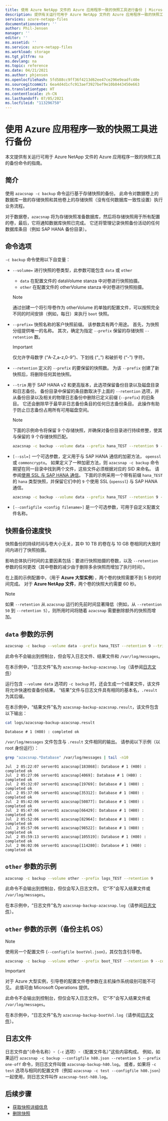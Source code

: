 ```yaml
---
title: 使用 Azure NetApp 文件的 Azure 应用程序一致的快照工具进行备份 | Microsoft Docs
description: 提供有关运行可用于 Azure NetApp 文件的 Azure 应用程序一致的快照工具的备份命令的指南。
services: azure-netapp-files
documentationcenter: ''
author: Phil-Jensen
manager: ''
editor: ''
ms.assetid: ''
ms.service: azure-netapp-files
ms.workload: storage
ms.tgt_pltfrm: na
ms.devlang: na
ms.topic: reference
ms.date: 04/21/2021
ms.author: phjensen
ms.openlocfilehash: 5fd588cc9ff36f4213d62ee47ce296e9eadfc40e
ms.sourcegitcommit: 6ea4d4d1cfc913aef3927bef9e10b8443450e663
ms.translationtype: HT
ms.contentlocale: zh-CN
ms.lasthandoff: 07/05/2021
ms.locfileid: "113296750"
---
```

# <a name="back-up-using-azure-application-consistent-snapshot-tool"></a>使用 Azure 应用程序一致的快照工具进行备份

本文提供有关运行可用于 Azure NetApp 文件的 Azure 应用程序一致的快照工具的备份命令的指南。

## <a name="introduction"></a>简介

使用 `azacsnap -c backup` 命令运行基于存储快照的备份。  此命令对数据卷上的数据库一致的存储快照和其他卷上的存储快照（没有任何数据库一致性设置）执行业务流程。  

对于数据卷，`azacsnap` 将为存储快照准备数据库，然后将存储快照用于所有配置的卷，最后，它将通知数据库快照已完成。  它还将管理记录快照备份活动的任何数据库条目（例如 SAP HANA 备份目录）。

## <a name="command-options"></a>命令选项

`-c backup` 命令使用以下自变量：

- `--volume=` 进行快照的卷类型，此参数可能包含 `data` 或 `other`
  - `data` 在配置文件的 dataVolume stanza 中对卷进行快照拍摄。
  - `other` 在配置文件的 otherVolume stanza 中对卷进行快照拍摄。
  
  > [!NOTE]
  > 通过创建一个将引导卷作为 otherVolume 的单独的配置文件，可以按照完全不同的时间安排（例如，每日）来执行 `boot` 快照。

- `--prefix=` 快照名称的客户快照前缀。 该参数具有两个用途。 首先，为快照分组提供唯一的名称。 其次，确定为指定 `--prefix` 保留的存储快照 `--retention` 数。

    > [!IMPORTANT]
    > 仅允许字母数字 (“A-Z,a-z,0-9”)、下划线 (“_”) 和破折号 (“-”) 字符。

- `--retention` 定义的 `--prefix` 的要保留的快照数。 为该 `--prefix` 创建了新快照后，将删除任何其他快照。

- `--trim` 用于 SAP HANA v2 和更高版本，此选项保留备份目录以及磁盘目录和日志备份。 备份目录中保留的条目数取决于上面的 `--retention` 选项，并从备份目录以及相关的物理日志备份中删除已定义前缀 (`--prefix`) 的旧条目。 它还会删除早于最早非日志备份条目的任何日志备份条目。 此操作有助于防止日志备份占用所有可用磁盘空间。

  > [!NOTE]
  > 下面的示例命令将保留 9 个存储快照，并确保对备份目录进行持续修整，使其与保留的 9 个存储快照匹配。

    ```bash
    azacsnap -c backup --volume data --prefix hana_TEST --retention 9 --trim
    ```

- `[--ssl=]` 一个可选参数，定义用于与 SAP HANA 通信的加密方法， `openssl` 或 `commoncrypto`。 如果定义了一种加密方法，则 `azacsnap -c backup` 命令期望在同一目录中找到两个文件，这些文件必须根据对应的 SID 来命名。 请参阅[使用 SSL 与 SAP HANA 通信](azacsnap-installation.md#using-ssl-for-communication-with-sap-hana)。 下面的示例采用一个带有前缀 `hana_TEST` 的 `hana` 类型快照，并保留它们中的 `9` 个使用 SSL (`openssl`) 与 SAP HANA 通信。

    ```bash
    azacsnap -c backup --volume data --prefix hana_TEST --retention 9 --trim --ssl=openssl
    ```

- `[--configfile <config filename>]` 是一个可选参数，可用于自定义配置文件名称。

## <a name="snapshot-backups-are-fast"></a>快照备份速度快

快照备份的持续时间与卷大小无关，其中 10 TB 的卷在与 10 GB 卷相同的大致时间内进行了快照拍摄。  

影响总体执行时间的主要因素包括：要进行快照拍摄的卷数，以及 `--retention` 参数的任何更改（其中卷数的减少由于删除多余快照而增加了执行时间）。

在上面的示例配置中，（用于 **Azure 大型实例**），两个卷的快照需要不到 5 秒的时间完成。 对于 **Azure NetApp 文件**，两个卷的快照大约需要 60 秒。

> [!NOTE]
> 如果 `--retention` 从 `azacsnap` 运行的先前时间显著降低（例如，从 `--retention 50` 到 `--retention 5`），则所用时间将随着 `azacsnap` 需要删除额外的快照而增加。

## <a name="example-with-data-parameter"></a>`data` 参数的示例

```bash
azacsnap -c backup --volume data --prefix hana_TEST --retention 9 --trim
```

此命令不会输出到控制台，但会写入日志文件、结果文件和 `/var/log/messages`。

在本示例中，“日志文件”名为 `azacsnap-backup-azacsnap.log`（请参阅[日志文件](#log-files)）

运行包含 `--volume data` 选项的 `-c backup` 时，还会生成一个结果文件，该文件将允许快速检查备份结果。  “结果”文件与日志文件具有相同的基本名，`.result` 为其后缀。

在本示例中，“结果文件”名为 `azacsnap-backup-azacsnap.result`，该文件包含以下输出：

```bash
cat logs/azacsnap-backup-azacsnap.result
```

```output
Database # 1 (H80) : completed ok
```

`/var/log/messages` 文件包含与 `.result` 文件相同的输出。 请参阅以下示例（以 root 身份运行）：

```bash
grep "azacsnap.*Database" /var/log/messages | tail -n10
```

```output
Jul  2 05:22:07 server01 azacsnap[183868]: Database # 1 (H80) : completed ok
Jul  2 05:27:06 server01 azacsnap[4069]: Database # 1 (H80) : completed ok
Jul  2 05:32:07 server01 azacsnap[19769]: Database # 1 (H80) : completed ok
Jul  2 05:37:06 server01 azacsnap[35312]: Database # 1 (H80) : completed ok
Jul  2 05:42:06 server01 azacsnap[50877]: Database # 1 (H80) : completed ok
Jul  2 05:47:06 server01 azacsnap[66429]: Database # 1 (H80) : completed ok
Jul  2 05:52:06 server01 azacsnap[82964]: Database # 1 (H80) : completed ok
Jul  2 05:57:06 server01 azacsnap[98522]: Database # 1 (H80) : completed ok
Jul  2 05:59:13 server01 azacsnap[105519]: Database # 1 (H80) : completed ok
Jul  2 06:02:06 server01 azacsnap[114280]: Database # 1 (H80) : completed ok
```

## <a name="example-with-other-parameter"></a>`other` 参数的示例

```bash
azacsnap -c backup --volume other --prefix logs_TEST --retention 9
```

此命令不会输出到控制台，但仅会写入日志文件。  它“不”会写入结果文件或 `/var/log/messages`。

在本示例中，“日志文件”名为 `azacsnap-backup-azacsnap.log`（请参阅[日志文件](#log-files)）。

## <a name="example-with-other-parameter-to-backup-host-os"></a>`other` 参数的示例（备份主机 OS）

> [!NOTE]
> 使用另一个配置文件 (`--configfile bootVol.json`)，其仅包含引导卷。

```bash
azacsnap -c backup --volume other --prefix boot_TEST --retention 9 --configfile bootVol.json
```

> [!IMPORTANT]
> 对于 Azure 大型实例，引导卷的配置文件卷参数在主机操作系统级别可能不可见。
> 此值可由 Microsoft Operations 提供。

此命令不会输出到控制台，但仅会写入日志文件。  它“不”会写入结果文件或 `/var/log/messages`。

在本示例中，“日志文件”名为 `azacsnap-backup-bootVol.log`（请参阅[日志文件](#log-files)）。

## <a name="log-files"></a>日志文件

日志文件由“（命令名称）-（`-c` 选项）-（配置文件名）”这些内容构成。  例如，如果运行 `azacsnap -c backup --configfile h80.json --retention 5 --prefix one-off` 命令，则日志文件叫做 `azacsnap-backup-h80.log`。  或者，如果将 `-c test` 选项与相同的配置文件（例如 `azacsnap -c test --configfile h80.json`）一起使用，则日志文件叫作 `azacsnap-test-h80.log`。

## <a name="next-steps"></a>后续步骤

- [获取快照详细信息](azacsnap-cmd-ref-details.md)
- [删除快照](azacsnap-cmd-ref-delete.md)
